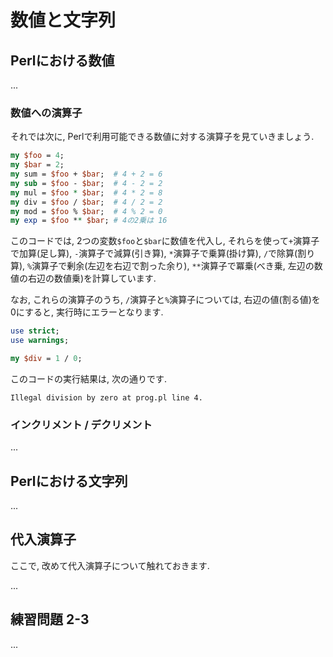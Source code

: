 # 数値と文字列

## Perlにおける数値

...

### 数値への演算子

それでは次に, Perlで利用可能できる数値に対する演算子を見ていきましょう.

```perl
my $foo = 4;
my $bar = 2;
my sum = $foo + $bar;  # 4 + 2 = 6
my sub = $foo - $bar;  # 4 - 2 = 2
my mul = $foo * $bar;  # 4 * 2 = 8
my div = $foo / $bar;  # 4 / 2 = 2
my mod = $foo % $bar;  # 4 % 2 = 0
my exp = $foo ** $bar; # 4の2乗は 16
```

このコードでは, 2つの変数`$foo`と`$bar`に数値を代入し, それらを使って`+`演算子で加算(足し算), `-`演算子で減算(引き算), `*`演算子で乗算(掛け算), `/`で除算(割り算), `%`演算子で剰余(左辺を右辺で割った余り), `**`演算子で冪乗(べき乗, 左辺の数値の右辺の数値乗)を計算しています.

なお, これらの演算子のうち, `/`演算子と`%`演算子については, 右辺の値(割る値)を0にすると, 実行時にエラーとなります.

```perl
use strict;
use warnings;

my $div = 1 / 0;
```

このコードの実行結果は, 次の通りです.

```
Illegal division by zero at prog.pl line 4.
```

### インクリメント / デクリメント

...

## Perlにおける文字列

...

## 代入演算子

ここで, 改めて代入演算子について触れておきます.

...

## 練習問題 2-3

...
